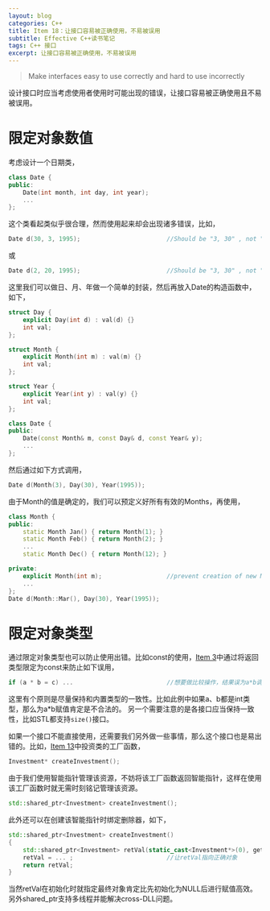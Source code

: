 ```yaml
---
layout: blog
categories: C++
title: Item 18：让接口容易被正确使用，不易被误用
subtitle: Effective C++读书笔记
tags: C++ 接口
excerpt: 让接口容易被正确使用，不易被误用
---
```


> Make interfaces easy to use correctly and hard to use incorrectly

设计接口时应当考虑使用者使用时可能出现的错误，让接口容易被正确使用且不易被误用。

# 限定对象数值

考虑设计一个日期类，

```cpp
class Date {
public:
    Date(int month, int day, int year);
    ...
};
```

这个类看起类似乎很合理，然而使用起来却会出现诸多错误，比如，

```cpp
Date d(30, 3, 1995);                        //Should be "3, 30" , not "30, 3"
```

或

```cpp
Date d(2, 20, 1995);                        //Should be "3, 30" , not "2, 20"
```

这里我们可以做日、月、年做一个简单的封装，然后再放入Date的构造函数中，如下，

```cpp
struct Day {
    explicit Day(int d) : val(d) {}
    int val;
};

struct Month {
    explicit Month(int m) : val(m) {}
    int val;
};

struct Year {
    explicit Year(int y) : val(y) {}
    int val;
};

class Date {
public:
    Date(const Month& m, const Day& d, const Year& y);
    ...
};
```

然后通过如下方式调用，

```cpp
Date d(Month(3), Day(30), Year(1995));
```

由于Month的值是确定的，我们可以预定义好所有有效的Months，再使用，

```cpp
class Month {
public:
    static Month Jan() { return Month(1); }
    static Month Feb() { return Month(2); }
    ...
    static Month Dec() { return Month(12); }

private:
    explicit Month(int m);                  //prevent creation of new Month values
    ...
};
Date d(Month::Mar(), Day(30), Year(1995));
```

# 限定对象类型

通过限定对象类型也可以防止使用出错。比如const的使用，[Item
3](/2016/01/14/effective-3.html)中通过将返回类型限定为const来防止如下误用，

```cpp
if (a * b = c) ...                          //想要做比较操作，结果误为a*b调用了operator=
```

这里有个原则是尽量保持和内置类型的一致性。比如此例中如果a、b都是int类型，那么为a\*b赋值肯定是不合法的。
另一个需要注意的是各接口应当保持一致性，比如STL都支持`size()`接口。

如果一个接口不能直接使用，还需要我们另外做一些事情，那么这个接口也是易出错的。比如，[Item 13](/2016/02/01/effective-13.html)中投资类的工厂函数，

```cpp
Investment* createInvestment();
```

由于我们使用智能指针管理该资源，不妨将该工厂函数返回智能指针，这样在使用该工厂函数时就无需时刻铭记管理该资源。

```cpp
std::shared_ptr<Investment> createInvestment();
```

此外还可以在创建该智能指针时绑定删除器，如下，

```cpp
std::shared_ptr<Investment> createInvestment()
{
    std::shared_ptr<Investment> retVal(static_cast<Investment*>(0), getRidOfInvestment);
    retVal = ... ;                          //让retVal指向正确对象
    return retVal;
}
```

当然retVal在初始化时就指定最终对象肯定比先初始化为NULL后进行赋值高效。另外shared\_ptr支持多线程并能解决cross-DLL问题。
